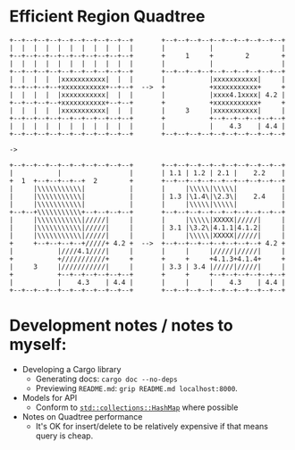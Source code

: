 # Efficient Region Quadtree

```
+--+--+--+--+--+--+--+--+--+--+       +--+--+--+--+--+--+--+--+--+--+
|  |  |  |  |  |  |  |  |  |  |       |           |                 |
+--+--+--+--+--+--+--+--+--+--+       +     1     +        2        +
|  |  |  |  |  |  |  |  |  |  |       |           |                 |
+--+--+--+--+--+--+--+--+--+--+       +--+--+--+--+--+--+--+--+--+--+
|  |  |  |  |xxxxxxxxxxx|  |  |       |           |xxxxxxxxxxx|     |
+--+--+--+--+xxxxxxxxxxx+--+--+  -->  +           +xxxxxxxxxxx+     +
|  |  |  |  |xxxxxxxxxxx|  |  |       |           |xxxx4.1xxxx| 4.2 |
+--+--+--+--+xxxxxxxxxxx+--+--+       +           +xxxxxxxxxxx+     +
|  |  |  |  |xxxxxxxxxxx|  |  |       |     3     |xxxxxxxxxxx|     |
+--+--+--+--+--+--+--+--+--+--+       +           +--+--+--+--+--+--+
|  |  |  |  |  |  |  |  |  |  |       |           |    4.3    | 4.4 |
+--+--+--+--+--+--+--+--+--+--+       +--+--+--+--+--+--+--+--+--+--+

->

+--+--+--+--+--+--+--+--+--+--+       +--+--+--+--+--+--+--+--+--+--+
|           |                 |       | 1.1 | 1.2 | 2.1 |    2.2    |
+  1  +--+--+--+--+  2        +       +--+--+--+--+--+--+--+--+--+--+
|     |\\\\\\\\\\\|           |       |     |\\\\\|\\\\\|           |
|     |\\\\\\\\\\\|           |       | 1.3 |\1.4\|\2.3\|    2.4    |
|     |\\\\\\\\\\\|           |       |     |\\\\\|\\\\\|           |
+--+--+\\\\\\\\\\\+--+--+--+--+       +--+--+--+--+--+--+--+--+--+--+
|     |\\\\\\\\\\\|/////|     |       |     |\\\\\|XXXXX|/////|     |
|     |\\\\\\\\\\\|/////|     |       | 3.1 |\3.2\|4.1.1|4.1.2|     |
|     |\\\\\\\\\\\|/////|     |       |     |\\\\\|XXXXX|/////|     |
+     +--+--+--+--+/////+ 4.2 +  -->  +--+--+--+--+--+--+--+--+ 4.2 +
|           |////4.1////|     |       |     |     |/////|/////|     |
+           +///////////+     +       +     +     +4.1.3+4.1.4+     +
|     3     |///////////|     |       | 3.3 | 3.4 |/////|/////|     |
+           +--+--+--+--+--+--+       +     +     +--+--+--+--+--+--+
|           |    4.3    | 4.4 |       |     |     |    4.3    | 4.4 |
+--+--+--+--+--+--+--+--+--+--+       +--+--+--+--+--+--+--+--+--+--+
```

# Development notes / notes to myself:
 - Developing a Cargo library
   - Generating docs: `cargo doc --no-deps`
   - Previewing `README.md`: `grip README.md localhost:8000`.
 - Models for API
   - Conform to
     [`std::collections::HashMap`](https://doc.rust-lang.org/std/collections/struct.HashMap.html)
     where possible
 - Notes on Quadtree performance
   - It's OK for insert/delete to be relatively expensive if that means query is
     cheap.

